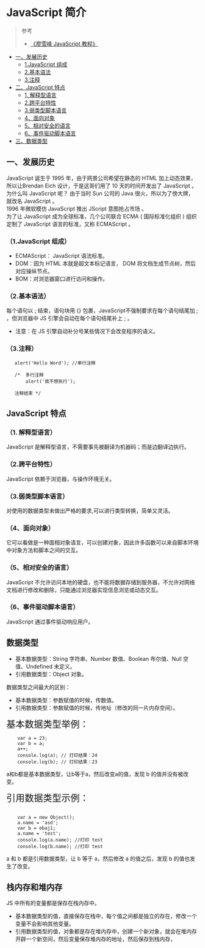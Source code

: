 # JavaScript 简介

>参考
> * [《廖雪峰 JavaScript 教程》](https://www.liaoxuefeng.com/wiki/1022910821149312/1023020925712064) 
 
 * [一、发展历史](#发展历史)
   * [1.JavaScript 组成](#javascript-组成)
   * [2.基本语法](#2基本语法)
   * [3.注释](#注释)
 * [二、JavaScript 特点](#javascript-特点)
   * [1. 解释型语言](#1-解释型语言)
   * [2.跨平台特性](#2跨平台特性)
   * [3.弱类型脚本语言](#3弱类型脚本语言)
   * [4、面向对象](#4面向对象)
   * [5、相对安全的语言](#5相对安全的语言)
   * [6、事件驱动脚本语言](#6事件驱动脚本语言)
* [三、数据类型](#数据类型)

## 一、发展历史
JavaScript 诞生于 1995 年，由于网景公司希望在静态的 HTML 加上动态效果，所以让Brendan Eich 设计，于是这哥们用了 10 天的时间开发出了 JavaScript 。  
为什么叫 JavaScript 呢？ 由于当时 Sun 公司的 Java 很火，所以为了傍大牌，就改名 JavaScript 。  
1996 年微软模仿 JavaScript 推出 JScript 意图抢占市场 。  
为了让 JavaScript 成为全球标准，几个公司联合 ECMA ( 国际标准化组织 ) 组织定制了 JavaScript 语言的标准，又称 ECMAScript 。

### （1.JavaScript 组成）
 * ECMAScript： JavaScript 语法标准。
 * DOM：因为 HTML 本就是超文本标记语言， DOM 将文档生成节点树，然后对应操纵节点。
 * BOM：对浏览器窗口进行访问和操作。

### （2.基本语法）
每个语句以 ; 结束，语句块用 {} 包裹，JavaScript不强制要求在每个语句结尾加 ; ，但浏览器中 JS 引擎会自动在每个语句结尾补上 ; 。  
 * 注意：在 JS 引擎自动补分号某些情况下会改变程序的语义。

### （3.注释）
 ```
    alert('Hello Word'); //单行注释

    /*  多行注释
        alert('我不想执行');
    
    注释结束 */
 ```


## JavaScript 特点

### （1. 解释型语言）
JavaScript 是解释型语言，不需要事先被翻译为机器码；而是边翻译边执行。  

### （2.跨平台特性）
JavaScript 依赖于浏览器，与操作环境无关。

### （3.弱类型脚本语言）
对使用的数据类型未做出严格的要求,可以进行类型转换，简单又灵活。

### （4、面向对象）
它可以看做是一种面相对象语言，可以创建对象，因此许多函数可以来自脚本环境中对象方法和脚本之间的交互。

### （5、相对安全的语言）
JavaScript 不允许访问本地的硬盘，也不能将数据存储到服务器，不允许对网络文档进行修改和删除，只能通过浏览器实现信息浏览或动态交互。

### （6、事件驱动脚本语言）
JavaScript 通过事件驱动响应用户。

## 数据类型
* 基本数据类型：String 字符串、Number 数值、Boolean 布尔值、Null 空值、Undefined 未定义。
* 引用数据类型：Object 对象。

数据类型之间最大的区别：
 * 基本数据类型：参数赋值的时候，传数值。
 * 引用数据类型：参数赋值的时候，传地址（修改的同一片内存空间）。

<span style="font-size:24px ">基本数据类型举例：</span>

```
    var a = 23;
    var b = a;
    a++;
    console.log(a); // 打印结果：24
    console.log(b); // 打印结果：23
```
a和b都是基本数据类型，让b等于a，然后改变a的值，发现 b 的值并没有被改变。

<span style="font-size:24px ">引用数据类型示例：</span>

```

    var a = new Object();
    a.name = 'asd';
    var b = obaj1;
    a.name = 'test';
    console.log(a.name); //打印 test
    console.log(b.name); //打印 test

```
a 和 b 都是引用数据类型，让 b 等于 a，然后修改 a 的值之后，发现 b 的值也发生了改变。

## 栈内存和堆内存
JS 中所有的变量都是保存在栈内存中。
 * 基本数据类型的值，直接保存在栈中，每个值之间都是独立的存在，修改一个变量不会影响其他变量。
 * 引用数据类型的值，对象都是存在堆内存中，创建一个新对象，就会在堆内存开辟一个新空间，然后变量保存堆内存的地址，然后保存到栈内存，

